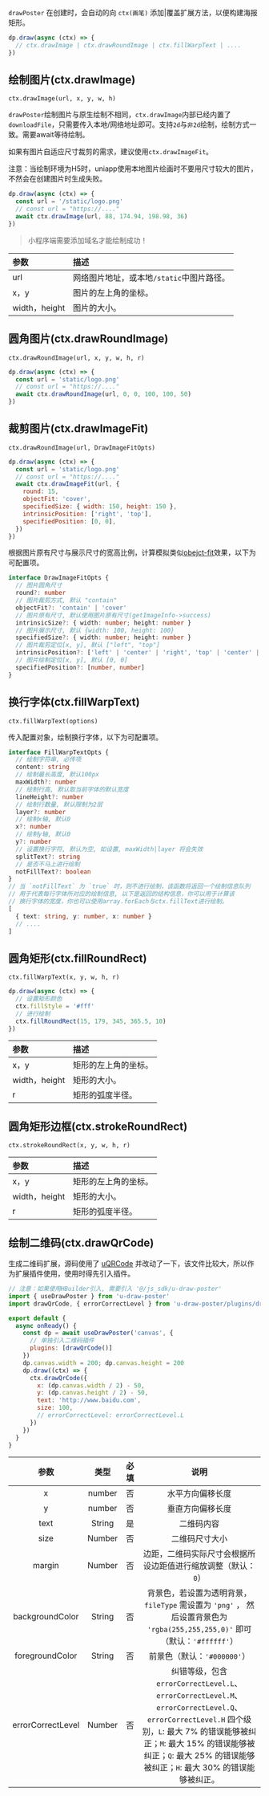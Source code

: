 `drawPoster` 在创建时，会自动的向 `ctx(画笔)` 添加|覆盖扩展方法，以便构建海报矩形。

~~~js
dp.draw(async (ctx) => {
  // ctx.drawImage | ctx.drawRoundImage | ctx.fillWarpText | ....
})
~~~

## 绘制图片(ctx.drawImage)

`ctx.drawImage(url, x, y, w, h)`

`drawPoster`绘制图片与原生绘制不相同，`ctx.drawImage`内部已经内置了`downloadFile`，只需要传入本地/网络地址即可。支持`2d`与`非2d`绘制，绘制方式一致。需要await等待绘制。

如果有图片自适应尺寸裁剪的需求，建议使用`ctx.drawImageFit`。

注意：当绘制环境为H5时，uniapp使用本地图片绘画时不要用尺寸较大的图片，不然会在创建图片时生成失败。

~~~js
dp.draw(async (ctx) => {
  const url = '/static/logo.png'
  // const url = "https://...."
  await ctx.drawImage(url, 88, 174.94, 198.98, 36)
})
~~~

> 小程序端需要添加域名才能绘制成功！

| 参数          | 描述                                      |
| :------------ | :---------------------------------------- |
| url           | 网络图片地址，或本地`/static`中图片路径。 |
| x，y          | 图片的左上角的坐标。                      |
| width，height | 图片的大小。                              |


## 圆角图片(ctx.drawRoundImage)

`ctx.drawRoundImage(url, x, y, w, h, r)`

~~~js
dp.draw(async (ctx) => {
  const url = 'static/logo.png'
  // const url = "https://...."
  await ctx.drawRoundImage(url, 0, 0, 100, 100, 50)
})
~~~

## 裁剪图片(ctx.drawImageFit)

`ctx.drawRoundImage(url, DrawImageFitOpts)`

~~~js
dp.draw(async (ctx) => {
  const url = 'static/logo.png'
  // const url = "https://...."
  await ctx.drawImageFit(url, {
    round: 15,
    objectFit: 'cover',
    specifiedSize: { width: 150, height: 150 },
    intrinsicPosition: ['right', 'top'],
    specifiedPosition: [0, 0],
  })
})
~~~

根据图片原有尺寸与展示尺寸的宽高比例，计算模拟类似[obejct-fit](https://developer.mozilla.org/zh-CN/docs/Web/CSS/object-fit)效果，以下为可配置项。

~~~ts
interface DrawImageFitOpts {
  // 图片圆角尺寸
  round?: number
  // 图片裁剪方式, 默认 "contain"
  objectFit?: 'contain' | 'cover'
  // 图片原有尺寸, 默认使用图片原有尺寸(getImageInfo->success)
  intrinsicSize?: { width: number; height: number }
  // 图片展示尺寸, 默认 {width: 100, height: 100}
  specifiedSize?: { width: number; height: number }
  // 图片裁剪定位[x, y], 默认 ["left", "top"]
  intrinsicPosition?: ['left' | 'center' | 'right', 'top' | 'center' | 'bottom']
  // 图片绘制定位[x, y], 默认 [0, 0]
  specifiedPosition?: [number, number]
}
~~~

## 换行字体(ctx.fillWarpText)

`ctx.fillWarpText(options)`

传入配置对象，绘制换行字体，以下为可配置项。

~~~ts
interface FillWarpTextOpts {
  // 绘制字符串, 必传项
  content: string
  // 绘制最长高度, 默认100px
  maxWidth?: number
  // 绘制行高, 默认取当前字体的默认宽度
  lineHeight?: number
  // 绘制行数量, 默认限制为2层
  layer?: number
  // 绘制x轴, 默认0
  x?: number
  // 绘制y轴, 默认0
  y?: number
  // 设置换行字符, 默认为空, 如设置, maxWidth|layer 将会失效
  splitText?: string
  // 是否不马上进行绘制
  notFillText?: boolean
}
// 当 `notFillText` 为 `true` 时，则不进行绘制，该函数将返回一个绘制信息队列
// 用于代表每行字体所对应的绘制信息, 以下是返回的结构信息，你可以用于计算该
// 换行字体的宽度，你也可以使用array.forEach与ctx.fillText进行绘制。
[
  { text: string, y: number, x: number }
  // ....
]
~~~

## 圆角矩形(ctx.fillRoundRect)

`ctx.fillWarpText(x, y, w, h, r)`

~~~js
dp.draw(async (ctx) => {
  // 设置矩形颜色
  ctx.fillStyle = '#fff'
  // 进行绘制
  ctx.fillRoundRect(15, 179, 345, 365.5, 10)
})
~~~

| 参数          | 描述                 |
| :------------ | :------------------- |
| x，y          | 矩形的左上角的坐标。 |
| width，height | 矩形的大小。         |
| r             | 矩形的弧度半径。     |


## 圆角矩形边框(ctx.strokeRoundRect)

`ctx.strokeRoundRect(x, y, w, h, r)`

| 参数          | 描述                 |
| :------------ | :------------------- |
| x，y          | 矩形的左上角的坐标。 |
| width，height | 矩形的大小。         |
| r             | 矩形的弧度半径。     |

## 绘制二维码(ctx.drawQrCode)

生成二维码扩展，源码使用了 [uQRCode](https://github.com/Sansnn/uQRCode) 并改动了一下，该文件比较大，所以作为扩展插件使用，使用时得先引入插件。

~~~js
// 注意：如果使用HBuilder引入, 需要引入 '@/js_sdk/u-draw-poster'
import { useDrawPoster } from 'u-draw-poster'
import drawQrCode, { errorCorrectLevel } from 'u-draw-poster/plugins/drawQrCode'

export default {
  async onReady() {
    const dp = await useDrawPoster('canvas', {
      // 单独引入二维码插件
      plugins: [drawQrCode()]
    })
    dp.canvas.width = 200; dp.canvas.height = 200
    dp.draw((ctx) => {
      ctx.drawQrCode({
        x: (dp.canvas.width / 2) - 50,
        y: (dp.canvas.height / 2) - 50,
        text: 'http://www.baidu.com',
        size: 100,
        // errorCorrectLevel: errorCorrectLevel.L
      })
    })
  }
}
~~~

|       参数        |  类型  | 必填 |                             说明                             |
| :---------------: | :----: | :--: | :----------------------------------------------------------: |
|         x         | number |  否  |                       水平方向偏移长度                       |
|         y         | number |  否  |                       垂直方向偏移长度                       |
|       text        | String |  是  |                          二维码内容                          |
|       size        | Number |  否  |                        二维码尺寸大小                        |
|      margin       | Number |  否  | 边距，二维码实际尺寸会根据所设边距值进行缩放调整（默认：`0`） |
|  backgroundColor  | String |  否  | 背景色，若设置为透明背景， `fileType` 需设置为 `'png'` ， 然后设置背景色为 `'rgba(255,255,255,0)'` 即可（默认：`'#ffffff'`） |
|  foregroundColor  | String |  否  |                 前景色（默认：`'#000000'`）                  |
| errorCorrectLevel | Number |  否  | 纠错等级，包含 `errorCorrectLevel.L`、`errorCorrectLevel.M`、`errorCorrectLevel.Q`、`errorCorrectLevel.H` 四个级别，`L`: 最大 7% 的错误能够被纠正；`M`: 最大 15% 的错误能够被纠正；`Q`: 最大 25% 的错误能够被纠正；`H`: 最大 30% 的错误能够被纠正。 |
